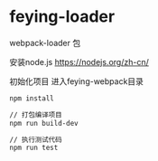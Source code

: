 # feying-loader

webpack-loader 包

安装node.js  https://nodejs.org/zh-cn/

初始化项目 进入feying-webpack目录

```bash
npm install

// 打包编译项目
npm run build-dev

// 执行测试代码
npm run test
```